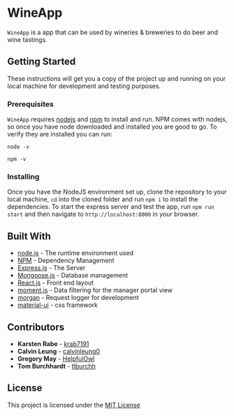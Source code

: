 # WineApp

`WineApp` is a app that can be used by wineries & breweries to do beer and wine tastings.

## Getting Started

These instructions will get you a copy of the project up and running on your local machine for development and testing purposes.

### Prerequisites

`WineApp` requires [nodejs](https://nodejs.org/en/download/) and [npm](https://www.npmjs.com/) to install and run. NPM comes with nodejs, so once you have node downloaded and installed you are good to go. To verify they are installed you can run:
```
node -v
```
```
npm -v
```

### Installing

Once you have the NodeJS environment set up, clone the repository to your local machine, `cd` into the cloned folder and run `npm i` to install the dependencies. To start the express server and test the app, run `npm run start` and then navigate to `http://localhost:8000` in your browser.


## Built With

* [node.js](https://nodejs.org/en/) - The runtime environment used
* [NPM](https://www.npmjs.com/) - Dependency Management
* [Express.js](https://expressjs.com/) - The Server
* [Mongoose.js](https://mongoosejs.com/) - Database management
* [React.js](https://reactjs.org/) - Front end layout
* [moment.js](https://momentjs.com/) - Data filtering for the manager portal view
* [morgan](https://github.com/expressjs/morgan) - Request logger for development
* [material-ui](https://material-ui.com/) - css framework


## Contributors

* **Karsten Rabe** - [krab7191](https://github.com/krab7191)
* **Calvin Leung** - [calvinleung0](https://github.com/calvinleung0)
* **Gregory May** - [HelpfulOwl](https://github.com/HelpfulOwl)
* **Tom Burchhardt** - [tlburchh](https://github.com/tlburchh)

## License

This project is licensed under the [MIT License](https://opensource.org/licenses/MIT)